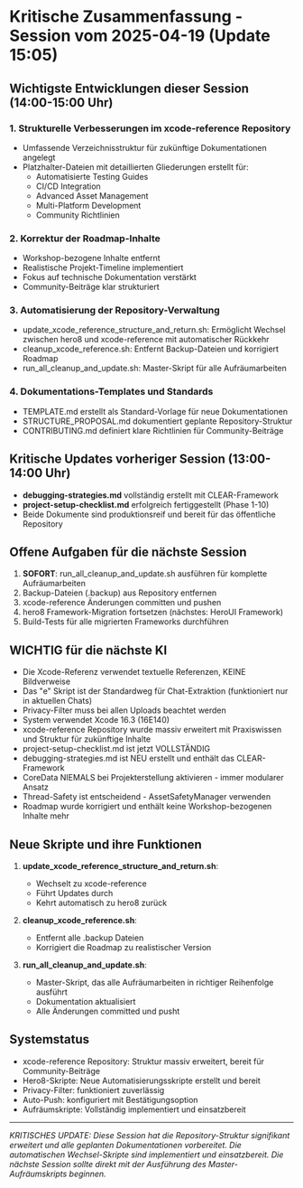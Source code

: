 # Kritische Zusammenfassung - Session vom 2025-04-19 (Update 15:05)

## Wichtigste Entwicklungen dieser Session (14:00-15:00 Uhr)

### 1. Strukturelle Verbesserungen im xcode-reference Repository
- Umfassende Verzeichnisstruktur für zukünftige Dokumentationen angelegt
- Platzhalter-Dateien mit detaillierten Gliederungen erstellt für:
  - Automatisierte Testing Guides
  - CI/CD Integration
  - Advanced Asset Management
  - Multi-Platform Development
  - Community Richtlinien

### 2. Korrektur der Roadmap-Inhalte
- Workshop-bezogene Inhalte entfernt
- Realistische Projekt-Timeline implementiert
- Fokus auf technische Dokumentation verstärkt
- Community-Beiträge klar strukturiert

### 3. Automatisierung der Repository-Verwaltung
- update_xcode_reference_structure_and_return.sh: Ermöglicht Wechsel zwischen hero8 und xcode-reference mit automatischer Rückkehr
- cleanup_xcode_reference.sh: Entfernt Backup-Dateien und korrigiert Roadmap
- run_all_cleanup_and_update.sh: Master-Skript für alle Aufräumarbeiten

### 4. Dokumentations-Templates und Standards
- TEMPLATE.md erstellt als Standard-Vorlage für neue Dokumentationen
- STRUCTURE_PROPOSAL.md dokumentiert geplante Repository-Struktur
- CONTRIBUTING.md definiert klare Richtlinien für Community-Beiträge

## Kritische Updates vorheriger Session (13:00-14:00 Uhr)

- **debugging-strategies.md** vollständig erstellt mit CLEAR-Framework
- **project-setup-checklist.md** erfolgreich fertiggestellt (Phase 1-10)
- Beide Dokumente sind produktionsreif und bereit für das öffentliche Repository

## Offene Aufgaben für die nächste Session
1. **SOFORT**: run_all_cleanup_and_update.sh ausführen für komplette Aufräumarbeiten
2. Backup-Dateien (.backup) aus Repository entfernen
3. xcode-reference Änderungen committen und pushen
4. hero8 Framework-Migration fortsetzen (nächstes: HeroUI Framework)
5. Build-Tests für alle migrierten Frameworks durchführen

## WICHTIG für die nächste KI
- Die Xcode-Referenz verwendet textuelle Referenzen, KEINE Bildverweise
- Das "e" Skript ist der Standardweg für Chat-Extraktion (funktioniert nur in aktuellen Chats)
- Privacy-Filter muss bei allen Uploads beachtet werden
- System verwendet Xcode 16.3 (16E140)
- xcode-reference Repository wurde massiv erweitert mit Praxiswissen und Struktur für zukünftige Inhalte
- project-setup-checklist.md ist jetzt VOLLSTÄNDIG
- debugging-strategies.md ist NEU erstellt und enthält das CLEAR-Framework
- CoreData NIEMALS bei Projekterstellung aktivieren - immer modularer Ansatz
- Thread-Safety ist entscheidend - AssetSafetyManager verwenden
- Roadmap wurde korrigiert und enthält keine Workshop-bezogenen Inhalte mehr

## Neue Skripte und ihre Funktionen
1. **update_xcode_reference_structure_and_return.sh**: 
   - Wechselt zu xcode-reference
   - Führt Updates durch
   - Kehrt automatisch zu hero8 zurück

2. **cleanup_xcode_reference.sh**: 
   - Entfernt alle .backup Dateien
   - Korrigiert die Roadmap zu realistischer Version

3. **run_all_cleanup_and_update.sh**: 
   - Master-Skript, das alle Aufräumarbeiten in richtiger Reihenfolge ausführt
   - Dokumentation aktualisiert
   - Alle Änderungen committed und pusht

## Systemstatus
- xcode-reference Repository: Struktur massiv erweitert, bereit für Community-Beiträge
- Hero8-Skripte: Neue Automatisierungsskripte erstellt und bereit
- Privacy-Filter: funktioniert zuverlässig
- Auto-Push: konfiguriert mit Bestätigungsoption
- Aufräumskripte: Vollständig implementiert und einsatzbereit

---

*KRITISCHES UPDATE: Diese Session hat die Repository-Struktur signifikant erweitert und alle geplanten Dokumentationen vorbereitet. Die automatischen Wechsel-Skripte sind implementiert und einsatzbereit. Die nächste Session sollte direkt mit der Ausführung des Master-Aufräumskripts beginnen.*
